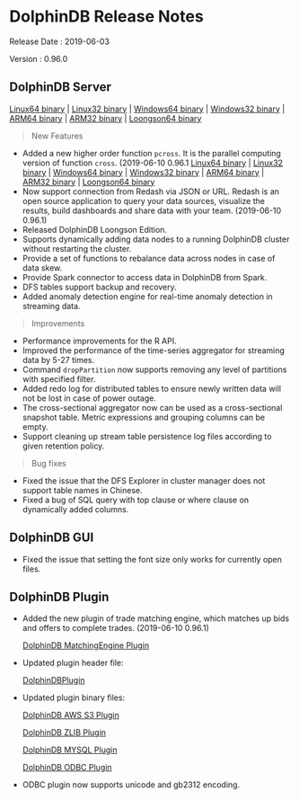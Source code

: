 # DolphinDB Release Notes

Release Date : 2019-06-03

Version : 0.96.0

## DolphinDB Server
[Linux64 binary](http://www.dolphindb.com/downloads/DolphinDB_Linux64_V0.96.0.zip) | 
[Linux32 binary](http://www.dolphindb.com/downloads/DolphinDB_Linux32_V0.96.0.zip) | [Windows64 binary](http://www.dolphindb.com/downloads/DolphinDB_Win64_V0.96.0.zip) | 
[Windows32 binary](http://www.dolphindb.com/downloads/DolphinDB_Win32_V0.96.0.zip) | 
[ARM64 binary](http://www.dolphindb.com/downloads/DolphinDB_ARM64_V0.96.0.zip) | 
[ARM32 binary](http://www.dolphindb.com/downloads/DolphinDB_ARM32_V0.96.0.zip) | [Loongson64 binary](http://www.dolphindb.com/downloads/DolphinDB_Loongson64_V0.96.0.zip) 

> New Features

* Added a new higher order function `pcross`. It is the parallel computing version of function `cross`. (2019-06-10 0.96.1   [Linux64 binary](http://www.dolphindb.com/downloads/DolphinDB_Linux64_V0.96.1.zip) | 
[Linux32 binary](http://www.dolphindb.com/downloads/DolphinDB_Linux32_V0.96.1.zip) | [Windows64 binary](http://www.dolphindb.com/downloads/DolphinDB_Win64_V0.96.1.zip) | 
[Windows32 binary](http://www.dolphindb.com/downloads/DolphinDB_Win32_V0.96.1.zip) | 
[ARM64 binary](http://www.dolphindb.com/downloads/DolphinDB_ARM64_V0.96.1.zip) | 
[ARM32 binary](http://www.dolphindb.com/downloads/DolphinDB_ARM32_V0.96.1.zip) | [Loongson64 binary](http://www.dolphindb.com/downloads/DolphinDB_Loongson64_V0.96.1.zip)
* Now support connection from Redash via JSON or URL. Redash is an open source application to query your data sources, visualize the results, build dashboards and share data with your team. (2019-06-10 0.96.1)
* Released DolphinDB Loongson Edition.
* Supports dynamically adding data nodes to a running DolphinDB cluster without restarting the cluster.
* Provide a set of functions to rebalance data across nodes in case of data skew.
* Provide Spark connector to access data in DolphinDB from Spark.
* DFS tables support backup and recovery.
* Added anomaly detection engine for real-time anomaly detection in streaming data.


> Improvements

* Performance improvements for the R API.
* Improved the performance of the time-series aggregator for streaming data by 5-27 times.
* Command `dropPartition` now supports removing any level of partitions with specified filter.
* Added redo log for  distributed tables to ensure newly written data will not be lost in case of power outage.
* The cross-sectional aggregator now can be used as a cross-sectional snapshot table. Metric expressions and grouping columns can be empty.
* Support cleaning up stream table persistence log files according to given retention policy.


> Bug fixes

* Fixed the issue that the DFS Explorer in cluster manager does not support table names in Chinese.
* Fixed a bug of SQL query with top clause or where clause on dynamically added columns.

## DolphinDB GUI

* Fixed the issue that setting the font size only works for currently open files.

## DolphinDB Plugin

* Added the new plugin of trade matching engine, which matches up bids and offers to complete trades. (2019-06-10 0.96.1)

   [DolphinDB MatchingEngine Plugin](https://github.com/dolphindb/DolphinDBPlugin/tree/master/MatchingEngine)
* Updated plugin header file:
  
    [DolphinDBPlugin](https://github.com/dolphindb/release/raw/master/0.96/DolphinDB_Plugin_V0.96.1_src.zip)

* Updated plugin binary files:

    [DolphinDB AWS S3 Plugin](http://www.dolphindb.com/downloads/AWSS3_V0.96.0.zip)

    [DolphinDB ZLIB Plugin](http://www.dolphindb.com/downloads/ZLIB_V0.96.0.zip)

    [DolphinDB MYSQL Plugin](http://www.dolphindb.com/downloads/MYSQL_V0.96.0.zip)

    [DolphinDB ODBC Plugin](http://www.dolphindb.com/downloads/ODBC_V0.96.0.zip)

* ODBC plugin now supports unicode and gb2312 encoding. 